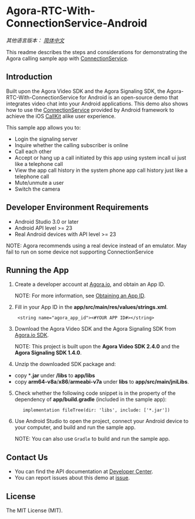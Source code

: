 # Agora-RTC-With-ConnectionService-Android

*其他语言版本： [简体中文](README.zh.md)*

This readme describes the steps and considerations for demonstrating the Agora calling sample app with [ConnectionService](https://developer.android.com/reference/android/telecom/ConnectionService).

## Introduction

Built upon the Agora Video SDK and the Agora Signaling SDK, the Agora-RTC-With-ConnectionService for Android is an open-source demo that integrates video chat into your Android applications. This demo also shows how to use the [ConnectionService](https://developer.android.com/reference/android/telecom/ConnectionService) provided by Android framework to achieve the iOS [CallKit](https://developer.apple.com/documentation/callkit) alike user experience.

This sample app allows you to:

- Login the signaling server
- Inquire whether the calling subscriber is online
- Call each other
- Accept or hang up a call initiated by this app using system incall ui just like a telephone call
- View the app call history in the system phone app call history just like a telephone call
- Mute/unmute a user
- Switch the camera

## Developer Environment Requirements

- Android Studio 3.0 or later
- Android API level >= 23
- Real Android devices with API level >= 23

NOTE: Agora recommends using a real device instead of an emulator. May fail to run on some device not supporting ConnectionService

## Running the App
1. Create a developer account at [Agora.io](https://dashboard.agora.io/signin/), and obtain an App ID.

   NOTE: For more information, see [Obtaining an App ID](https://docs.agora.io/en/Signaling/key_signaling?platform=All%20Platforms#how-to-get-and-use-an-app-id).

2. Fill in your App ID in the **app/src/main/res/values/strings.xml**.


        <string name="agora_app_id"><#YOUR APP ID#></string>

3. Download the Agora Video SDK and the Agora Signaling SDK from [Agora.io SDK](https://docs.agora.io/en/Agora%20Platform/downloads).

   NOTE: This project is built upon the **Agora Video SDK 2.4.0** and the **Agora Signaling SDK 1.4.0**.

4. Unzip the downloaded SDK package and:

  - copy ***.jar** under **/libs** to **app/libs**
  - copy **arm64-v8a**/**x86**/**armeabi-v7a** under **libs** to **app/src/main/jniLibs**.

5. Check whether the following code snippet is in the property of the dependency of **app/build.gradle** (included in the sample app):

          implementation fileTree(dir: 'libs', include: ['*.jar'])

6. Use Android Studio to open the project, connect your Android device to your computer, and build and run the sample app.

   NOTE: You can also use `Gradle` to build and run the sample app.

## Contact Us

- You can find the API documentation at [Developer Center](https://docs.agora.io/en/).
- You can report issues about this demo at [issue](https://github.com/AgoraIO/Advanced-Video/issues).

## License

The MIT License (MIT).
